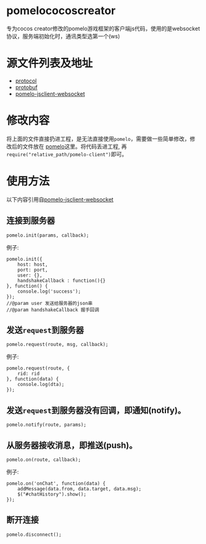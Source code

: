 # pomelococoscreator
专为cocos creator修改的pomelo游戏框架的客户端js代码，使用的是websocket协议，服务端初始化时，通讯类型选第一个(ws)
# 源文件列表及地址
* [protocol](https://github.com/NetEase/pomelo-protocol)
* [protobuf](https://github.com/pomelonode/pomelo-protobuf)
* [pomelo-jsclient-websocket](https://github.com/pomelonode/pomelo-jsclient-websocket)

# 修改内容
将上面的文件直接扔进工程，是无法直接使用`pomelo`，需要做一些简单修改，修改后的文件放在
[pomelo](https://github.com/isghost/pomelococoscreator/tree/master/pomelo)这里。将代码丢进工程,
再```require("relative_path/pomelo-client")```即可。

# 使用方法
以下内容引用自[pomelo-jsclient-websocket](https://github.com/pomelonode/pomelo-jsclient-websocket)

## 连接到服务器

	pomelo.init(params, callback);

例子:

	pomelo.init({
		host: host,
		port: port,
		user: {},
		handshakeCallback : function(){}
	}, function() {
		console.log('success');
	});
	//@param user 发送给服务器的json串
	//@param handshakeCallback 握手回调

## 发送`request`到服务器

	pomelo.request(route, msg, callback);

例子:

    pomelo.request(route, {
        rid: rid
    }, function(data) {
    	console.log(dta);   
    });

## 发送`request`到服务器没有回调，即通知(notify)。

	pomelo.notify(route, params);

## 从服务器接收消息，即推送(push)。

	pomelo.on(route, callback);

例子:

    pomelo.on('onChat', function(data) {
        addMessage(data.from, data.target, data.msg);
        $("#chatHistory").show();
    });

## 断开连接

	pomelo.disconnect();
